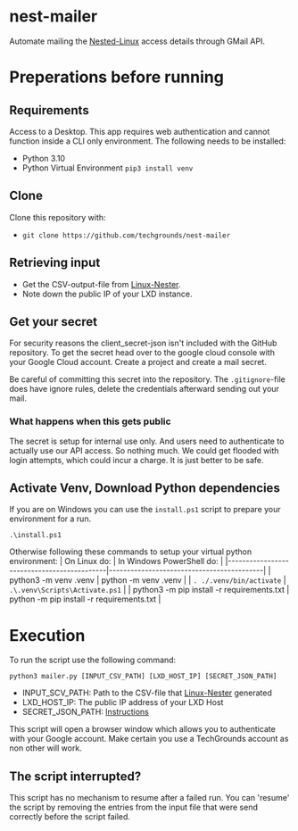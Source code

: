 # nest-mailer
Automate mailing the [Nested-Linux](https://github.com/techgrounds/linux-nester) access details through GMail API.

# Preperations before running
## Requirements
Access to a Desktop. This app requires web authentication and cannot function inside a CLI only environment.
The following needs to be installed:
 - Python 3.10
 - Python Virtual Environment `pip3 install venv`

## Clone
Clone this repository with:
- `git clone https://github.com/techgrounds/nest-mailer`

## Retrieving input
- Get the CSV-output-file from [Linux-Nester](https://github.com/techgrounds/linux-nester). 
- Note down the public IP of your LXD instance.

## Get your secret
For security reasons the client_secret-json isn't included with the GitHub repository. To get the secret head over to the google cloud console with your Google Cloud account. Create a project and create a mail secret.

Be careful of committing this secret into the repository. The `.gitignore`-file does have ignore rules, delete the credentials afterward sending out your mail.

### What happens when this gets public
The secret is setup for internal use only. And users need to authenticate to actually use our API access. So nothing much. We could get flooded with login attempts, which could incur a charge. It is just better to be safe.

## Activate Venv, Download Python dependencies
If you are on Windows you can use the `install.ps1` script to prepare your environment for a run.

`.\install.ps1`

Otherwise following these commands to setup your virtual python environment:
| On Linux do:                               | In Windows PowerShell do:                 |
|--------------------------------------------|-------------------------------------------|
| python3 -m venv .venv                      | python -m venv .venv                      |
| `. ./.venv/bin/activate`                   | `.\.venv\Scripts\Activate.ps1`            |
| python3 -m pip install -r requirements.txt | python -m pip install -r requirements.txt |

# Execution
To run the script use the following command:
```
python3 mailer.py [INPUT_CSV_PATH] [LXD_HOST_IP] [SECRET_JSON_PATH]
```

- INPUT_SCV_PATH: Path to the CSV-file that [Linux-Nester](https://github.com/scribbd/linux-nester) generated
- LXD_HOST_IP: The public IP address of your LXD Host
- SECRET_JSON_PATH: [Instructions](#Get-your-secret)

This script will open a browser window which allows you to authenticate with your Google account. Make certain you use a TechGrounds account as non other will work.

## The script interrupted?
This script has no mechanism to resume after a failed run. You can 'resume' the script by removing the entries from the input file that were send correctly before the script failed.
